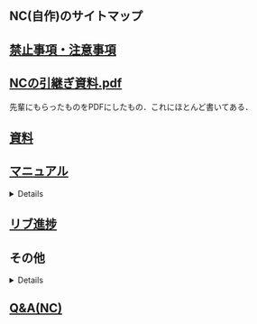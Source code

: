 ## NC(自作)のサイトマップ
## [禁止事項・注意事項](Wiki/注意事項など/NC(自作).md) 

## [NCの引継ぎ資料.pdf](https://github.com/TeamBirdmanTrial/wiki/files/8452513/NC.pdf)

先輩にもらったものをPDFにしたもの．これにほとんど書いてある．

## [資料](/資料%26データ)

## [マニュアル](/Wiki/翼班/使い方)
<details>

[注意事項](/Wiki/翼班/NC(自作)/使い方/注意事項.md)  
[使用ソフト](/Wiki/翼班/NC(自作)/使い方/使用ソフト.md)  
[CADの編集](/Wiki/翼班/NC(自作)/使い方/CADの編集.md)  
[NCデータの実行](/Wiki/翼班/NC(自作)/使い方/NCデータの実行.md)  
[Grbl の設定](/Wiki/翼班/NC(自作)/使い方/Grblの設定.md)  
[Fusion360の設定](/Wiki/翼班/NC(自作)/使い方/Fusion360の設定.md)  
[トラブルと対応](/Wiki/翼班/NC(自作)/使い方/トラブルと対応.md)  
</details>

## [リブ進捗](/Wiki/翼班/NC(自作)/NCリブ進捗)

## その他
<details>

[このNCについて](/Wiki/翼班/NC(自作)/その他/このNCについて.md)  
[トラブルと対応](/Wiki/翼班/NC(自作)/その他/トラブルと対応.md)  
[基板について](/Wiki/翼班/NC(自作)/資料%26データ/メイン基板)  
</details>

 ## [Q&A(NC)](/Wiki/Q%26A/Q%26A(NC).md)

